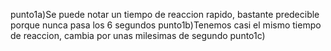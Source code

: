 punto1a)Se puede notar un tiempo de reaccion rapido, bastante predecible porque nunca pasa los 6 segundos 
punto1b)Tenemos casi el mismo tiempo de reaccion, cambia por unas milesimas de segundo 
punto1c)
